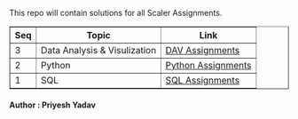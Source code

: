 <html>
    <body>
        <p>This repo will contain solutions for all Scaler Assignments.</p>
        <table border="1">
            <tr>
                <th>Seq</th>
                <th>Topic</th>
                <th>Link</th>
            </tr>
            <tr>
                <td>3</td>
                <td>Data Analysis & Visulization</td>
                <td><a href="https://github.com/priyeshyadav/scaler_Assignments/tree/main/DAV" target="_blank">DAV Assignments</a></td>
            </tr>
            <tr>
                <td>2</td>
                <td>Python</td>
                <td><a href="https://github.com/priyeshyadav/scaler_Assignments/tree/main/Python" target="_blank">Python Assignments</a></td>
            </tr>
            <tr>
                <td>1</td>
                <td>SQL</td>
                <td><a href="https://github.com/priyeshyadav/scaler_Assignments/tree/main/SQL" target="_blank">SQL Assignments</a></td>
            </tr>
        </table>
        <h4> Author : Priyesh Yadav</h4>
    </body>
</html>
